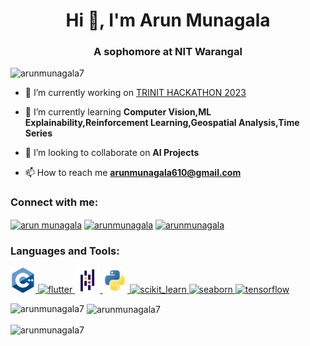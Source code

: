 <h1 align="center">Hi 👋, I'm Arun Munagala</h1>
<h3 align="center">A sophomore at NIT Warangal</h3>

<p align="left"> <img src="https://komarev.com/ghpvc/?username=arunmunagala7&label=Profile%20views&color=0e75b6&style=flat" alt="arunmunagala7" /> </p>

- 🔭 I’m currently working on [TRINIT HACKATHON 2023](https://github.com/ArunMunagala7/TRINIT-TheChatGPTCult-ML03)

- 🌱 I’m currently learning **Computer Vision,ML Explainability,Reinforcement Learning,Geospatial Analysis,Time Series**

- 👯 I’m looking to collaborate on **AI Projects**

- 📫 How to reach me **arunmunagala610@gmail.com**

<h3 align="left">Connect with me:</h3>
<p align="left">
<a href="https://www.linkedin.com/in/arun-munagala-b5b993222/" target="blank"><img align="center" src="https://raw.githubusercontent.com/rahuldkjain/github-profile-readme-generator/master/src/images/icons/Social/linked-in-alt.svg" alt="arun munagala" height="30" width="40" /></a>
<a href="https://kaggle.com/arunmunagala" target="blank"><img align="center" src="https://raw.githubusercontent.com/rahuldkjain/github-profile-readme-generator/master/src/images/icons/Social/kaggle.svg" alt="arunmunagala" height="30" width="40" /></a>
<a href="https://instagram.com/arunmunagala" target="blank"><img align="center" src="https://raw.githubusercontent.com/rahuldkjain/github-profile-readme-generator/master/src/images/icons/Social/instagram.svg" alt="arunmunagala" height="30" width="40" /></a>
</p>

<h3 align="left">Languages and Tools:</h3>
<p align="left"> <a href="https://www.w3schools.com/cpp/" target="_blank" rel="noreferrer"> <img src="https://raw.githubusercontent.com/devicons/devicon/master/icons/cplusplus/cplusplus-original.svg" alt="cplusplus" width="40" height="40"/> </a> <a href="https://flutter.dev" target="_blank" rel="noreferrer"> <img src="https://www.vectorlogo.zone/logos/flutterio/flutterio-icon.svg" alt="flutter" width="40" height="40"/> </a> <a href="https://pandas.pydata.org/" target="_blank" rel="noreferrer"> <img src="https://raw.githubusercontent.com/devicons/devicon/2ae2a900d2f041da66e950e4d48052658d850630/icons/pandas/pandas-original.svg" alt="pandas" width="40" height="40"/> </a> <a href="https://www.python.org" target="_blank" rel="noreferrer"> <img src="https://raw.githubusercontent.com/devicons/devicon/master/icons/python/python-original.svg" alt="python" width="40" height="40"/> </a> <a href="https://scikit-learn.org/" target="_blank" rel="noreferrer"> <img src="https://upload.wikimedia.org/wikipedia/commons/0/05/Scikit_learn_logo_small.svg" alt="scikit_learn" width="40" height="40"/> </a> <a href="https://seaborn.pydata.org/" target="_blank" rel="noreferrer"> <img src="https://seaborn.pydata.org/_images/logo-mark-lightbg.svg" alt="seaborn" width="40" height="40"/> </a> <a href="https://www.tensorflow.org" target="_blank" rel="noreferrer"> <img src="https://www.vectorlogo.zone/logos/tensorflow/tensorflow-icon.svg" alt="tensorflow" width="40" height="40"/> </a> </p>

<p><img align="left" src="https://github-readme-stats.vercel.app/api/top-langs?username=arunmunagala7&show_icons=true&locale=en&layout=compact" alt="arunmunagala7" /></p>

<p>&nbsp;<img align="center" src="https://github-readme-stats.vercel.app/api?username=arunmunagala7&show_icons=true&locale=en" alt="arunmunagala7" /></p>

<p><img align="center" src="https://github-readme-streak-stats.herokuapp.com/?user=arunmunagala7&" alt="arunmunagala7" /></p>
